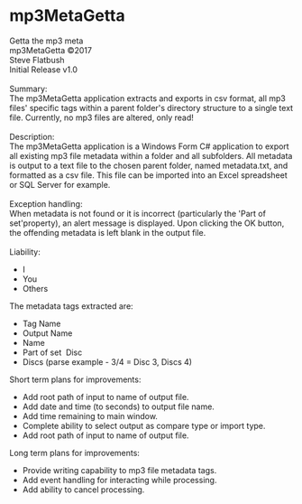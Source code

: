# mp3MetaGetta
Getta the mp3 meta<br/>
mp3MetaGetta ©2017<br/>
Steve Flatbush<br/>
Initial Release v1.0<br/><br/>
Summary:<br/>
The mp3MetaGetta application extracts and exports in csv format, all mp3 files' specific tags within a parent folder's directory structure to a single text file. Currently, no mp3 files are altered, only read!<br/><br/>
Description:<br/>
The mp3MetaGetta application is a Windows Form C# application to export all existing mp3 file metadata within a folder and all subfolders. All metadata is output to a text file to the chosen parent folder, named metadata.txt, and formatted as a csv file. This file can be imported into an Excel spreadsheet or SQL Server for example.<br/><br/>
Exception handling:<br/>
When metadata is not found or it is incorrect (particularly the 'Part of set'property), an alert message is displayed. Upon clicking the OK button, the offending metadata is left blank in the output file.<br/><br/>
Liability:<br/>
* I
* You
* Others

The metadata tags extracted are:
* Tag Name
* Output Name
* Name
* Part of set  Disc
* Discs (parse example - 3/4 = Disc 3, Discs 4)

Short term plans for improvements:
* Add root path of input to name of output file.
* Add date and time (to seconds) to output file name.
* Add time remaining to main window.
* Complete ability to select output as compare type or import type.
* Add root path of input to name of output file.

Long term plans for improvements:
* Provide writing capability to mp3 file metadata tags.
* Add event handling for interacting while processing.
* Add ability to cancel processing.
